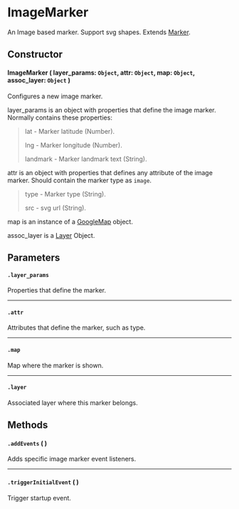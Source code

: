 # ImageMarker
An Image based marker. Support svg shapes. Extends [Marker](/docs/docs/Layers/Markers/Marker.md).

## Constructor

#### ImageMarker ( layer_params: `Object`, attr: `Object`, map: `Object`, assoc_layer: `Object` )
 Configures a new image marker.
 
 layer_params is an object with properties that define the image marker. Normally contains these properties:

 > lat - Marker latitude (Number).
 >
 > lng - Marker longitude (Number).
 >
 > landmark - Marker landmark text (String).

 attr is an object with properties that defines any attribute of the image marker. Should contain the marker type as `image`.

 > type - Marker type (String).
 >
 > src - svg url (String).

 map is an instance of a [GoogleMap](https://developers.google.com/maps/documentation/javascript/reference#Map) object.

 assoc_layer is a [Layer](/docs/docs/Layers/Layer.md) Object.

## Parameters

#### `.layer_params`
  Properties that define the marker.

---
#### `.attr`
  Attributes that define the marker, such as type.

---
#### `.map`
  Map where the marker is shown.

---
#### `.layer`
  Associated layer where this marker belongs.

## Methods

#### `.addEvents` ( )
  Adds specific image marker event listeners.

---

#### `.triggerInitialEvent` ( )
  Trigger startup event.